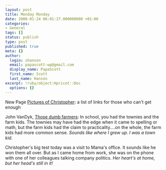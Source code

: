 ```yaml
---
layout: post
title: Monday Monday
date: 2000-01-24 06:01:27.000000000 +01:00
categories:
- General
tags: []
status: publish
type: post
published: true
meta: {}
author:
  login: shanson
  email: papascott-wp@gmail.com
  display_name: PapaScott
  first_name: Scott
  last_name: Hanson
excerpt: !ruby/object:Hpricot::Doc
  options: {}
---
```

<p>New Page <a href="http://shanson.editthispage.com/discuss/msgReader$111">Pictures of Christopher</a>: a list of links for those who can't get enough</p>
<p>John VanDyk, <a href="http://vfih.editthispage.com/2000/01/23">Those dumb farmers</a>: In school, you had the townies and the farm kids. The townies may have had the edge when it came to spelling or math, but the farm kids had the claim to practicality....on the whole, the farm kids had more common sense. <i>Sounds like where I grew up. I was a town kid.</i></p>
<p>Christopher's big test today was a visit to Mama's office. It sounds like he won them all over. But as I came home from work, she was on the phone with one of her colleagues talking company politics. <i>Her heart's at home, but her head's still in it!</i></p>

